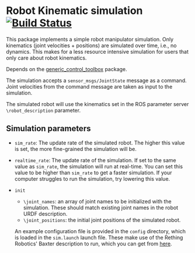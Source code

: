 Robot Kinematic simulation [![Build Status](https://travis-ci.org/diogoalmeida/robot_kinematic_simulation.svg?branch=master)](https://travis-ci.org/diogoalmeida/robot_kinematic_simulation)
===

This package implements a simple robot manipulator simulation.
Only kinematics (joint velocities + positions) are simulated over time, i.e., no
dynamics.
This makes for a less resource intensive simulation for users that only care about
robot kinematics.

Depends on the [generic_control_toolbox](https://github.com/diogoalmeida/generic_control_toolbox) package.

The simulation accepts a `sensor_msgs/JointState` message as a command.
Joint velocities from the command message are taken as input to the simulation.

The simulated robot will use the kinematics set in the ROS parameter server
`\robot_description` parameter.

Simulation parameters
---

* ``sim_rate``: The update rate of the simulated robot. The higher this value is
set, the more fine-grained the simulation will be.
* ``realtime_rate``: The update rate of the simulation. If set to the same value as
``sim_rate``, the simulation will run at real-time. You can set this value to be higher
than ``sim_rate`` to get a faster simulation. If your computer struggles to run the simulation, try lowering this value.
* ``init``
  * ``\joint_names``: an array of joint names to be initialized with the simulation. These should match existing joint names in the robot URDF description.
  * ``\joint_positions``: the initial joint positions of the simulated robot.

  An example configuration file is provided in the ``config`` directory, which is
  loaded in the ``sim.launch`` launch file. These make use of the Rething Robotics'
  Baxter description to run, which you can get from [here](https://github.com/RethinkRobotics/baxter_common).
